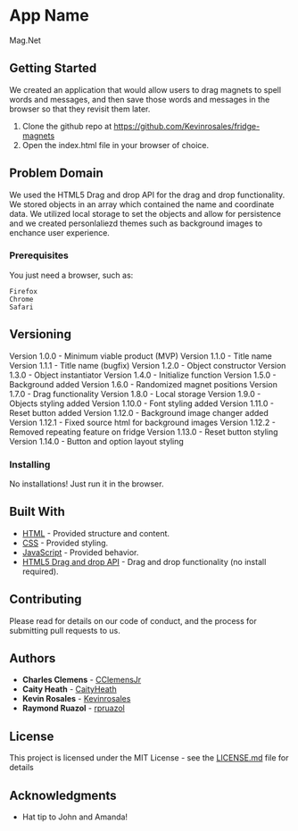 # App Name
Mag.Net

## Getting Started

We created an application that would allow users to drag magnets to spell words and messages, and then save those words and messages in the browser so that they revisit them later.

1. Clone the github repo at https://github.com/Kevinrosales/fridge-magnets
2. Open the index.html file in your browser of choice.

##  Problem Domain

We used the HTML5 Drag and drop API for the drag and drop functionality.  We stored objects in an array which contained the name and coordinate data.  We utilized local storage to set the objects and allow for persistence and we created personlaliezd themes such as background images to enchance user experience.

### Prerequisites

You just need a browser, such as:

```
Firefox
Chrome
Safari
```

##  Versioning

Version 1.0.0 - Minimum viable product (MVP)
Version 1.1.0 - Title name
Version 1.1.1 - Title name (bugfix)
Version 1.2.0 - Object constructor
Version 1.3.0 - Object instantiator 
Version 1.4.0 - Initialize function
Version 1.5.0 - Background added
Version 1.6.0 - Randomized magnet positions
Version 1.7.0 - Drag functionality
Version 1.8.0 - Local storage
Version 1.9.0 - Objects styling added
Version 1.10.0 - Font styling added
Version 1.11.0 - Reset button added
Version 1.12.0 - Background image changer added
Version 1.12.1 - Fixed source html for background images
Version 1.12.2 - Removed repeating feature on fridge
Version 1.13.0 - Reset button styling
Version 1.14.0 - Button and option layout styling

### Installing

No installations! Just run it in the browser.

## Built With

* [HTML](https://www.w3schools.com/html/default.asp) - Provided structure and content.
* [CSS](https://www.w3schools.com/css/default.asp) - Provided styling.
* [JavaScript](https://www.w3schools.com/js/default.asp) - Provided behavior.
* [HTML5 Drag and drop API](https://developer.mozilla.org/en-US/docs/Web/API/HTML_Drag_and_Drop_API) - Drag and drop functionality (no install required).

## Contributing

Please read for details on our code of conduct, and the process for submitting pull requests to us.

## Authors

* **Charles Clemens** -  [CClemensJr](https://github.com/CClemensJr) 
* **Caity Heath** - [CaityHeath](https://github.com/CaityHeath)
* **Kevin Rosales** - [Kevinrosales](https://github.com/Kevinrosales)
* **Raymond Ruazol** - [rpruazol](https://github.com/rpruazol)

## License

This project is licensed under the MIT License - see the [LICENSE.md](LICENSE.md) file for details

## Acknowledgments

* Hat tip to John and Amanda!
